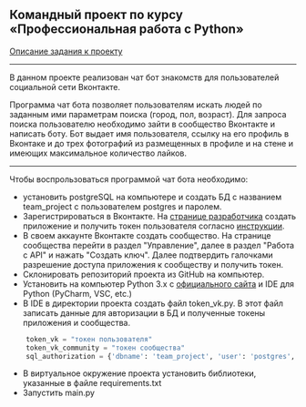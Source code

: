 ## Командный проект по курсу «Профессиональная работа с Python»

[Описание задания к проекту](https://github.com/netology-code/adpy-team-diplom/blob/main/README.md)

--------
 В данном проекте реализован чат бот знакомств для пользователей
социальной сети Вконтакте.

Программа чат бота позволяет пользователям искать 
людей по заданным ими параметрам поиска (город, пол, возраст).
Для запроса поиска пользователю необходимо зайти в сообщество 
Вконтакте и написать боту. Бот выдает имя пользователя, 
ссылку на его профиль в Вконтаке и до трех фотографий из 
размещенных в профиле и на стене и имеющих 
максимальное количество лайков.

----------

Чтобы воспрользоваться программой чат бота необходимо:
- установить postgreSQL на компьютере и создать БД с названием
  team_project с пользователем postgres и паролем. 
- Зарегистрироваться в Вконтакте. На [странице разработчика](https://vk.com/apps?act=manage)
  создать приложение и получить токен пользователя согласно 
[инструкции](https://docs.google.com/document/d/1_xt16CMeaEir-tWLbUFyleZl6woEdJt-7eyva1coT3w/edit). 
- В своем аккаунте Вконтакте создать сообщество. На странице 
сообщества перейти в раздел "Управление", далее в раздел
"Работа с API" и нажать "Создать ключ". Далее подтвердить галочками
разрешение доступа приложения к сообществу и получить токен.
- Склонировать репозиторий проекта из GitHub на компьютер.
- Установить на компьютер Python 3.x с [официального сайта](https://www.python.org/downloads/) 
 и IDE для Python (PyCharm, VSC, etc.)
- В  IDE в директории проекта создать файл token_vk.py. 
 В этот файл записать данные для авторизации
 в БД и полученные токены приложения и сообщества.

```Python
    token_vk = "токен пользователя"  
    token_vk_community = "токен сообщества" 
    sql_authorization = {'dbname': 'team_project', 'user': 'postgres', 'password': 'ваш пароль'}
``` 
 - В виртуальное окружение проекта установить библиотеки, указанные в 
 файле requirements.txt
- Запустить main.py
 
